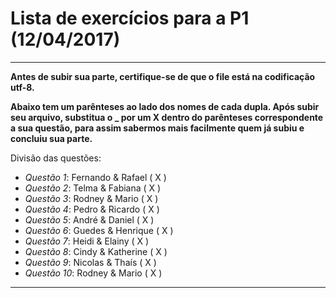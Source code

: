 # Lista de exercícios para a P1 (12/04/2017)

***

**Antes de subir sua parte, certifique-se de que o file está na codificação utf-8.**

**Abaixo tem um parênteses ao lado dos nomes de cada dupla. Após subir seu arquivo, substitua o _ por um X dentro do parênteses
  correspondente a sua questão, para assim sabermos mais facilmente quem já subiu e concluiu sua parte.**

Divisão das questões:

* *Questão 1*: Fernando & Rafael ( X )
* *Questão 2*: Telma & Fabiana ( X )
* *Questão 3*: Rodney & Mario ( X )
* *Questão 4*: Pedro & Ricardo ( X )
* *Questão 5*: André & Daniel ( X )
* *Questão 6*: Guedes & Henrique ( X )
* *Questão 7*: Heidi & Elainy ( X )
* *Questão 8*: Cindy & Katherine ( X )
* *Questão 9*: Nicolas & Thaís ( X )
* *Questão 10*: Rodney & Mario ( X )

***
